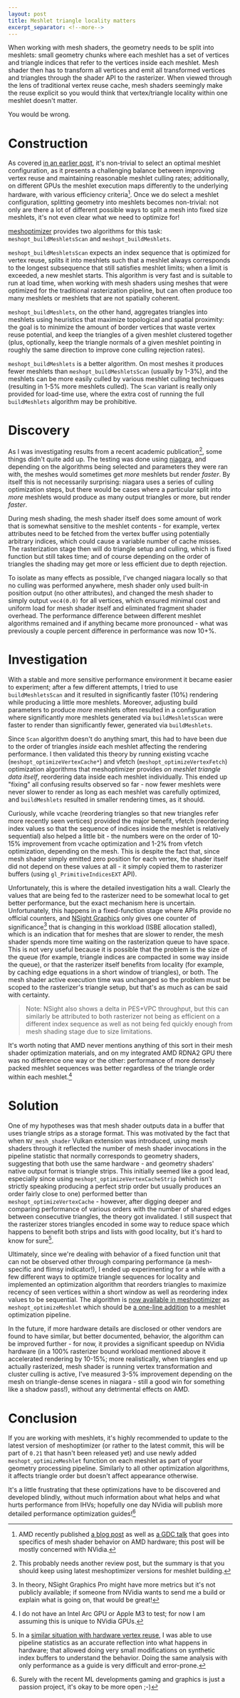```yaml
---
layout: post
title: Meshlet triangle locality matters
excerpt_separator: <!--more-->
---
```


When working with mesh shaders, the geometry needs to be split into meshlets: small geometry chunks where each meshlet has a set of vertices and triangle indices that refer to the vertices inside each meshlet. Mesh shader then has to transform all vertices and emit all transformed vertices and triangles through the shader API to the rasterizer. When viewed through the lens of traditional vertex reuse cache, mesh shaders seemingly make the reuse explicit so you would think that vertex/triangle locality within one meshlet doesn't matter.

You would be wrong.

<!--more-->

# Construction

As covered [in an earlier post](/2023/01/16/meshlet-size-tradeoffs/), it's non-trivial to select an optimal meshlet configuration, as it presents a challenging balance between improving vertex reuse and maintaining reasonable meshlet culling rates; additionally, on different GPUs the meshlet execution maps differently to the underlying hardware, with various efficiency criteria[^1]. Once we do select a meshlet configuration, splitting geometry into meshlets becomes non-trivial: not only are there a lot of different possible ways to split a mesh into fixed size meshlets, it's not even clear what we need to optimize for!

[meshoptimizer](https://github.com/zeux/meshoptimizer) provides two algorithms for this task: `meshopt_buildMeshletsScan` and `meshopt_buildMeshlets`.

`meshopt_buildMeshletsScan` expects an index sequence that is optimized for vertex reuse, splits it into meshlets such that a meshlet always corresponds to the longest subsequence that still satisfies meshlet limits; when a limit is exceeded, a new meshlet starts. This algorithm is very fast and is suitable to run at load time, when working with mesh shaders using meshes that were optimized for the traditional rasterization pipeline, but can often produce too many meshlets or meshlets that are not spatially coherent.

`meshopt_buildMeshlets`, on the other hand, aggregates triangles into meshlets using heuristics that maximize topological and spatial proximity: the goal is to minimize the amount of border vertices that waste vertex reuse potential, and keep the triangles of a given meshlet clustered together (plus, optionally, keep the triangle normals of a given meshlet pointing in roughly the same direction to improve cone culling rejection rates).

`meshopt_buildMeshlets` is a better algorithm. On most meshes it produces fewer meshlets than `meshopt_buildMeshletsScan` (usually by 1-3%), and the meshlets can be more easily culled by various meshlet culling techniques (resulting in 1-5% more meshlets culled). The `Scan` variant is really only provided for load-time use, where the extra cost of running the full `buildMeshlets` algorithm may be prohibitive.

# Discovery

As I was investigating results from a recent academic publication[^2], some things didn't quite add up. The testing was done using [niagara](https://github.com/zeux/niagara/), and depending on the algorithms being selected and parameters they were ran with, the meshes would sometimes get *more* meshlets but render *faster*. By itself this is not necessarily surprising: niagara uses a series of culling optimization steps, but there would be cases where a particular split into *more* meshlets would produce as many output triangles or more, but render *faster*.

During mesh shading, the mesh shader itself does some amount of work that is somewhat sensitive to the meshlet contents - for example, vertex attributes need to be fetched from the vertex buffer using potentially arbitrary indices, which could cause a variable number of cache misses. The rasterization stage then will do triangle setup and culling, which is fixed function but still takes time; and of course depending on the order of triangles the shading may get more or less efficient due to depth rejection.

To isolate as many effects as possible, I've changed niagara locally so that no culling was performed anywhere, mesh shader only used built-in position output (no other attributes), and changed the mesh shader to simply output `vec4(0.0)` for all vertices, which ensured minimal cost and uniform load for mesh shader itself and eliminated fragment shader overhead. The performance difference between different meshlet algorithms remained and if anything became more pronounced - what was previously a couple percent difference in performance was now 10+%.

# Investigation

With a stable and more sensitive performance environment it became easier to experiment; after a few different attempts, I tried to use `buildMeshletsScan` and it resulted in significantly faster (10%) rendering while producing a little more meshlets. Moreover, adjusting build parameters to produce *more* meshlets often resulted in a configuration where significantly more meshlets generated via `buildMeshletsScan` were faster to render than significantly fewer, generated via `buildMeshlets`.

Since `Scan` algorithm doesn't do anything smart, this had to have been due to the order of triangles *inside* each meshlet affecting the rendering performance. I then validated this theory by running existing vcache (`meshopt_optimizeVertexCache*`) and vfetch (`meshopt_optimizeVertexFetch`) optimization algorithms that meshoptimizer provides *on meshlet triangle data itself*, reordering data inside each meshlet individually. This ended up "fixing" all confusing results observed so far - now fewer meshlets were never slower to render as long as each meshlet was carefully optimized, and `buildMeshlets` resulted in smaller rendering times, as it should.

Curiously, while vcache (reordering triangles so that new triangles refer more recently seen vertices) provided the major benefit, vfetch (reordering index values so that the sequence of indices inside the meshlet is relatively sequential) also helped a little bit - the numbers were on the order of 10-15% improvement from vcache optimization and 1-2% from vfetch optimization, depending on the mesh. This is despite the fact that, since mesh shader simply emitted zero position for each vertex, the shader itself did not depend on these values at all - it simply copied them to rasterizer buffers (using `gl_PrimitiveIndicesEXT` API).

Unfortunately, this is where the detailed investigation hits a wall. Clearly the values that are being fed to the rasterizer need to be somewhat local to get better performance, but the exact mechanism here is uncertain. Unfortunately, this happens in a fixed-function stage where APIs provide no official counters, and [NSight Graphics](https://developer.nvidia.com/nsight-graphics) only gives one counter of significance[^3] that is changing in this workload (ISBE allocation stalled), which is an indication that for meshes that are slower to render, the mesh shader spends more time waiting on the rasterization queue to have space. This is not very useful because it is possible that the problem is the size of the queue (for example, triangle indices are compacted in some way inside the queue), or that the rasterizer itself benefits from locality (for example, by caching edge equations in a short window of triangles), or both. The mesh shader active execution time was unchanged so the problem must be scoped to the rasterizer's triangle setup, but that's as much as can be said with certainty.

> Note: NSight also shows a delta in PES+VPC throughput, but this can similarly be attributed to both rasterizer not being as efficient on a different index sequence as well as not being fed quickly enough from mesh shading stage due to size limitations.

It's worth noting that AMD never mentions anything of this sort in their mesh shader optimization materials, and on my integrated AMD RDNA2 GPU there was no difference one way or the other: performance of more densely packed meshlet sequences was better regardless of the triangle order within each meshlet.[^4] 

# Solution

One of my hypotheses was that mesh shader outputs data in a buffer that uses triangle strips as a storage format. This was motivated by the fact that when `NV_mesh_shader` Vulkan extension was introduced, using mesh shaders through it reflected the number of mesh shader invocations in the pipeline statistic that normally corresponds to geometry shaders, suggesting that both use the same hardware - and geometry shaders' native output format is triangle strips. This initially seemed like a good lead, especially since using `meshopt_optimizeVertexCacheStrip` (which isn't strictly speaking producing a perfect strip order but usually produces an order fairly close to one) performed better than `meshopt_optimizeVertexCache` - however, after digging deeper and comparing performance of various orders with the number of shared edges between consecutive triangles, the theory got invalidated. I still suspect that the rasterizer stores triangles encoded in some way to reduce space which happens to benefit both strips and lists with good locality, but it's hard to know for sure[^5].

Ultimately, since we're dealing with behavior of a fixed function unit that can not be observed other through comparing performance (a mesh-specific and flimsy indicator!), I ended up experimenting for a while with a few different ways to optimize triangle sequences for locality and implemented an optimization algorithm that reorders triangles to maximize recency of seen vertices within a short window as well as reordering index values to be sequential. The algorithm is [now available in meshoptimizer](https://github.com/zeux/meshoptimizer/pull/673) as `meshopt_optimizeMeshlet` which should be [a one-line addition](https://github.com/zeux/niagara/commit/3f1098b85c9334af28614b4a6e6e959ef2f1f73b#diff-a206f3ac437c314db451b081ccbb792cec98d9b4b18766e28340e99f166dd254) to a meshlet optimization pipeline.

In the future, if more hardware details are disclosed or other vendors are found to have similar, but better documented, behavior, the algorithm can be improved further - for now, it provides a significant speedup on NVidia hardware (in a 100% rasterizer bound workload mentioned above it accelerated rendering by 10-15%; more realistically, when triangles end up actually rasterized, mesh shader is running vertex transformation and cluster culling is active, I've measured 3-5% improvement depending on the mesh on triangle-dense scenes in niagara - still a good win for something like a shadow pass!), without any detrimental effects on AMD.

# Conclusion

If you are working with meshlets, it's highly recommended to update to the latest version of meshoptimizer (or rather to the latest commit, this will be part of `0.21` that hasn't been released yet) and use newly added `meshopt_optimizeMeshlet` function on each meshlet as part of your geometry processing pipeline. Similarly to all other optimization algorithms, it affects triangle order but doesn't affect appearance otherwise.

It's a little frustrating that these optimizations have to be discovered and developed blindly, without much information about what helps and what hurts performance from IHVs; hopefully one day NVidia will publish more detailed performance optimization guides![^6]

[^1]: AMD recently published [a blog post](https://gpuopen.com/learn/mesh_shaders/mesh_shaders-optimization_and_best_practices/) as well as [a GDC talk](https://www.youtube.com/watch?v=MQv76-q2cm8) that goes into specifics of mesh shader behavior on AMD hardware; this post will be mostly concerned with NVidia.
[^2]: This probably needs another review post, but the summary is that you should keep using latest meshoptimizer versions for meshlet building.
[^3]: In theory, NSight Graphics Pro might have more metrics but it's not publicly available; if someone from NVidia wants to send me a build or explain what is going on, that would be great!
[^4]: I do not have an Intel Arc GPU or Apple M3 to test; for now I am assuming this is unique to NVidia GPUs.
[^5]: In a [similar situation with hardware vertex reuse](/2020/01/22/learning-from-data/), I was able to use pipeline statistics as an accurate reflection into what happens in hardware; that allowed doing very small modifications on synthetic index buffers to understand the behavior. Doing the same analysis with only performance as a guide is very difficult and error-prone. 
[^6]: Surely with the recent ML developments gaming and graphics is just a passion project, it's okay to be more open ;-)